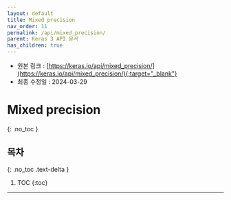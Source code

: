```yaml
---
layout: default
title: Mixed precision
nav_order: 11
permalink: /api/mixed_precision/
parent: Keras 3 API 문서
has_children: true
---
```


* 원본 링크 : [https://keras.io/api/mixed_precision/](https://keras.io/api/mixed_precision/){:target="_blank"}
* 최종 수정일 : 2024-03-29

# Mixed precision
{: .no_toc }

## 목차
{: .no_toc .text-delta }

1. TOC
{:toc}

---
